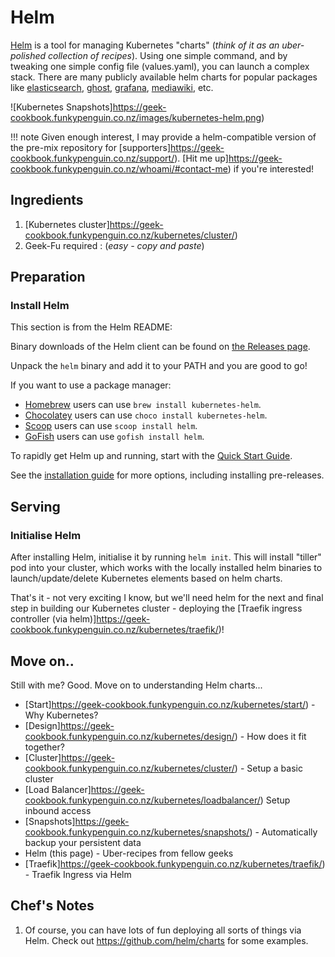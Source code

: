 # Helm

[Helm](https://github.com/helm/helm) is a tool for managing Kubernetes "charts" (_think of it as an uber-polished collection of recipes_). Using one simple command, and by tweaking one simple config file (values.yaml), you can launch a complex stack. There are many publicly available helm charts for popular packages like [elasticsearch](https://github.com/helm/charts/tree/master/stable/elasticsearch), [ghost](https://github.com/helm/charts/tree/master/stable/ghost), [grafana](https://github.com/helm/charts/tree/master/stable/grafana), [mediawiki](https://github.com/helm/charts/tree/master/stable/mediawiki), etc.

![Kubernetes Snapshots]https://geek-cookbook.funkypenguin.co.nz/images/kubernetes-helm.png)

!!! note
    Given enough interest, I may provide a helm-compatible version of the pre-mix repository for [supporters]https://geek-cookbook.funkypenguin.co.nz/support/). [Hit me up]https://geek-cookbook.funkypenguin.co.nz/whoami/#contact-me) if you're interested!

## Ingredients

1. [Kubernetes cluster]https://geek-cookbook.funkypenguin.co.nz/kubernetes/cluster/)
2. Geek-Fu required :  (_easy - copy and paste_)

## Preparation

### Install Helm

This section is from the Helm README:

Binary downloads of the Helm client can be found on [the Releases page](https://github.com/helm/helm/releases/latest).

Unpack the `helm` binary and add it to your PATH and you are good to go!

If you want to use a package manager:

- [Homebrew](https://brew.sh/) users can use `brew install kubernetes-helm`.
- [Chocolatey](https://chocolatey.org/) users can use `choco install kubernetes-helm`.
- [Scoop](https://scoop.sh/) users can use `scoop install helm`.
- [GoFish](https://gofi.sh/) users can use `gofish install helm`.

To rapidly get Helm up and running, start with the [Quick Start Guide](https://docs.helm.sh/using_helm/#quickstart-guide).

See the [installation guide](https://docs.helm.sh/using_helm/#installing-helm) for more options,
including installing pre-releases.


## Serving

### Initialise Helm

After installing Helm, initialise it by running ```helm init```. This will install "tiller" pod into your cluster, which works with the locally installed helm binaries to launch/update/delete Kubernetes elements based on helm charts.

That's it - not very exciting I know, but we'll need helm for the next and final step in building our Kubernetes cluster - deploying the [Traefik ingress controller (via helm)]https://geek-cookbook.funkypenguin.co.nz/kubernetes/traefik/)!

## Move on..

Still with me? Good. Move on to understanding Helm charts...

* [Start]https://geek-cookbook.funkypenguin.co.nz/kubernetes/start/) - Why Kubernetes?
* [Design]https://geek-cookbook.funkypenguin.co.nz/kubernetes/design/) - How does it fit together?
* [Cluster]https://geek-cookbook.funkypenguin.co.nz/kubernetes/cluster/) - Setup a basic cluster
* [Load Balancer]https://geek-cookbook.funkypenguin.co.nz/kubernetes/loadbalancer/) Setup inbound access
* [Snapshots]https://geek-cookbook.funkypenguin.co.nz/kubernetes/snapshots/) - Automatically backup your persistent data
* Helm (this page) - Uber-recipes from fellow geeks
* [Traefik]https://geek-cookbook.funkypenguin.co.nz/kubernetes/traefik/) - Traefik Ingress via Helm



## Chef's Notes

1. Of course, you can have lots of fun deploying all sorts of things via Helm. Check out https://github.com/helm/charts for some examples.